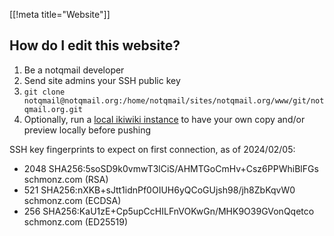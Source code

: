 [[!meta title="Website"]]

## How do I edit this website?

1. Be a notqmail developer
2. Send site admins your SSH public key
3. `git clone notqmail@notqmail.org:/home/notqmail/sites/notqmail.org/www/git/notqmail.org.git`
4. Optionally, run a
   [local ikiwiki instance](http://ikiwiki.info/tips/laptop_wiki_with_git/)
   to have your own copy and/or preview locally before pushing

SSH key fingerprints to expect on first connection, as of 2024/02/05:

- 2048 SHA256:5soSD9k0vmwT3lCiS/AHMTGoCmHv+Csz6PPWhiBlFGs schmonz.com (RSA)
- 521 SHA256:nXKB+sJtt1idnPf0OIUH6yQCoGUjsh98/jh8ZbKqvW0 schmonz.com (ECDSA)
- 256 SHA256:KaU1zE+Cp5upCcHILFnVOKwGn/MHK9O39GVonQqetco schmonz.com (ED25519)
